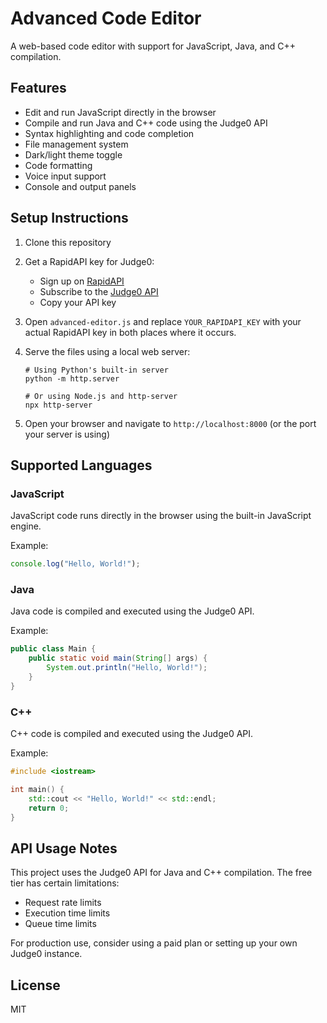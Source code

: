 # Advanced Code Editor

A web-based code editor with support for JavaScript, Java, and C++ compilation.

## Features

- Edit and run JavaScript directly in the browser
- Compile and run Java and C++ code using the Judge0 API
- Syntax highlighting and code completion
- File management system
- Dark/light theme toggle
- Code formatting
- Voice input support
- Console and output panels

## Setup Instructions

1. Clone this repository
2. Get a RapidAPI key for Judge0:

   - Sign up on [RapidAPI](https://rapidapi.com/)
   - Subscribe to the [Judge0 API](https://rapidapi.com/judge0-official/api/judge0-ce)
   - Copy your API key

3. Open `advanced-editor.js` and replace `YOUR_RAPIDAPI_KEY` with your actual RapidAPI key in both places where it occurs.

4. Serve the files using a local web server:

   ```
   # Using Python's built-in server
   python -m http.server

   # Or using Node.js and http-server
   npx http-server
   ```

5. Open your browser and navigate to `http://localhost:8000` (or the port your server is using)

## Supported Languages

### JavaScript

JavaScript code runs directly in the browser using the built-in JavaScript engine.

Example:

```javascript
console.log("Hello, World!");
```

### Java

Java code is compiled and executed using the Judge0 API.

Example:

```java
public class Main {
    public static void main(String[] args) {
        System.out.println("Hello, World!");
    }
}
```

### C++

C++ code is compiled and executed using the Judge0 API.

Example:

```cpp
#include <iostream>

int main() {
    std::cout << "Hello, World!" << std::endl;
    return 0;
}
```

## API Usage Notes

This project uses the Judge0 API for Java and C++ compilation. The free tier has certain limitations:

- Request rate limits
- Execution time limits
- Queue time limits

For production use, consider using a paid plan or setting up your own Judge0 instance.

## License

MIT
